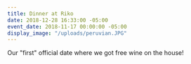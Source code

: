 ```yaml
---
title: Dinner at Riko
date: 2018-12-28 16:33:00 -05:00
event_date: 2018-11-17 00:00:00 -05:00
display_image: "/uploads/peruvian.JPG"
---
```


Our "first" official date where we got free wine on the house!